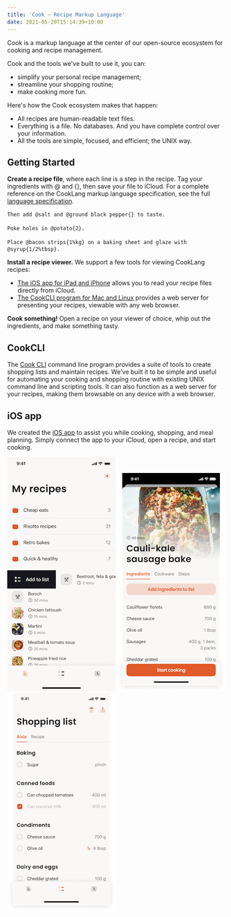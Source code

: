```yaml
---
title: 'Cook – Recipe Markup Language'
date: 2021-05-20T15:14:39+10:00
---
```


Cook is a markup language at the center of our open-source ecosystem for cooking and recipe management.

Cook and the tools we've built to use it, you can:

* simplify your personal recipe management;
* streamline your shopping routine;
* make cooking more fun.

Here's how the Cook ecosystem makes that happen:

* All recipes are human-readable text files.
* Everything is a file. No databases. And you have complete control over your information.
* All the tools are simple, focused, and efficient; the UNIX way.

## Getting Started

**Create a recipe file**, where each line is a step in the recipe. Tag your ingredients with @ and {}, then save your file to iCloud. For a complete reference on the CookLang markup language specification, see the full [language specification](/docs/spec).

```
Then add @salt and @ground black pepper{} to taste.

Poke holes in @potato{2}.

Place @bacon strips{1%kg} on a baking sheet and glaze with @syrup{1/2%tbsp}.
```

**Install a recipe viewer.** We support a few tools for viewing CookLang recipes:
* [The iOS app for iPad and iPhone](/app/) allows you to read your recipe files directly from iCloud.
* [The CookCLI program for Mac and Linux](/cli/) provides a web server for presenting your recipes, viewable with any web browser.

**Cook something!** Open a recipe on your viewer of choice, whip out the ingredients, and make something tasty.

## CookCLI

The [Cook CLI](/cli/) command line program provides a suite of tools to create shopping lists and maintain recipes. We've built it to be simple and useful for automating your cooking and shopping routine with existing UNIX command line and scripting tools. It can also function as a web server for your recipes, making them browsable on any device with a web browser.


## iOS app

We created the [iOS app](/app/) to assist you while cooking, shopping, and meal planning. Simply connect the app to your iCloud, open a recipe, and start cooking.

![Recipes](/app/recipes.png)
![Recipe](/app/recipe-ingredients.png)
![Shopping list](/app/shopping-list.png)

